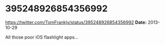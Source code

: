 # 395248926854356992
https://twitter.com/TomFrankly/status/395248926854356992
**Date:** 2013-10-29

All those poor iOS flashlight apps...
